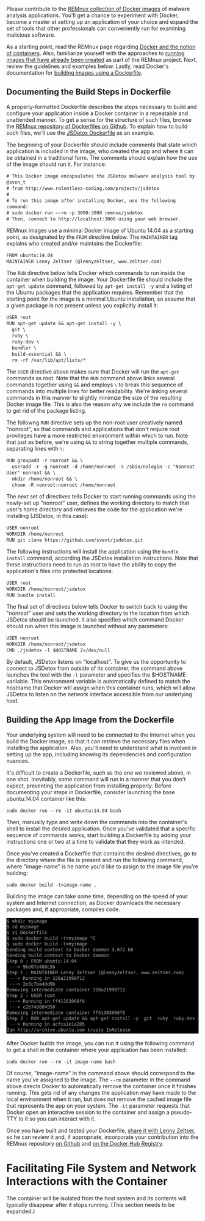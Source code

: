 Please contribute to the [REMnux collection of Docker images](https://registry.hub.docker.com/repos/remnux/) of malware analysis applications. You'll get a chance to experiment with Docker, become a master at setting up an application of your choice and expand the set of tools that other professionals can conveniently run for examining malicious software.

As a starting point, read the REMnux page regarding [Docker and the notion of containers](malware-analysis.md). Also, familiarize yourself with the approaches to [running images that have already been created](run-apps.md) as part of the REMnux project. Next, review the guidelines and examples below. Lastly, read Docker's documentation for [building images using a Dockerfile](http://docs.docker.com/reference/builder/).

## Documenting the Build Steps in Dockerfile

A properly-formatted Dockerfile describes the steps necessary to build and configure your application inside a Docker container in a repeatable and unattended manner. To get a sense for the structure of such files, browse the [REMnux repository of Dockerfiles on Github](https://github.com/REMnux/docker/). To explain how to build such files, we'll use the [JSDetox Dockerfile](https://github.com/REMnux/docker/blob/master/jsdetox/Dockerfile) as an example.

The beginning of your Dockerfile should include comments that state which application is included in the image, who created the app and where it can be obtained in a traditional form. The comments should explain how the use of the image should run it. For instance:

    # This Docker image encapsulates the JSDetox malware analysis tool by @sven_t
    # from http://www.relentless-coding.com/projects/jsdetox
    #
    # To run this image after installing Docker, use the following command:
    # sudo docker run –-rm -p 3000:3000 remnux/jsdetox
    # Then, connect to http://localhost:3000 using your web browser.

REMnux images use a minimal Docker image of Ubuntu 14.04 as a starting point, as designated by the `FROM` directive below. The `MAINTAINER` tag explains who created and/or maintains the Dockerfile:

    FROM ubuntu:14.04
    MAINTAINER Lenny Zeltser (@lennyzeltser, www.zeltser.com)

The `RUN` directive below tells Docker which commands to run  inside the container when building the image. Your Dockerfile file should include the `apt-get update` command, followed by `apt-get install -y` and a listing of the Ubuntu packages that the application requires. Remember that the starting point for the image is a minimal Ubuntu installation, so assume that a given package is not present unless you explicitly install it:

    USER root
    RUN apt-get update && apt-get install -y \
      git \
      ruby \
      ruby-dev \
      bundler \
      build-essential && \
      rm -rf /var/lib/apt/lists/*

The `USER` directive above makes sure that Docker will run the `apt-get` commands as root. Note that the `RUN` command above links several commands together using `&&` and employs `\` to break this sequence of commands into multiple lines for better readability. We're linking several commands in this manner to slightly minimize the size of the resulting Docker image file. This is also the reason why we include the `rm` command to get rid of the package listing.

The followng `RUN` directive sets up the non-root user creatively named "nonroot", so that commands and applications that don't require root provileges have a more restricted environment within which to run. Note that just as before, we're using `&&` to string together multiple commands, separating lines with `\`:

    RUN groupadd -r nonroot && \
      useradd -r -g nonroot -d /home/nonroot -s /sbin/nologin -c "Nonroot User" nonroot && \
      mkdir /home/nonroot && \
      chown -R nonroot:nonroot /home/nonroot

The next set of directives tells Docker to start running commands using the newly-set up "nonroot" user, defines the working directory to match that user's home directory and retrieves the code for the application we're installing (JSDetox, in this case):

    USER nonroot
    WORKDIR /home/nonroot
    RUN git clone https://github.com/svent/jsdetox.git

The following instructions will install the application using the `bundle install` command, according the JSDetox installation instructions. Note that these instructions need to run as root to have the ability to copy the application's files into protected locations:

    USER root
    WORKDIR /home/nonroot/jsdetox
    RUN bundle install

The final set of directives below tells Docker to switch back to using the "nonroot" user and sets the working directory to the location from which JSDetox should be launched. It also specifies which command Docker should run when this image is launched without any parameters:

    USER nonroot
    WORKDIR /home/nonroot/jsdetox
    CMD ./jsdetox -l $HOSTNAME 2>/dev/null

By default, JSDetox listens on "localhost". To give us the opportunity to connect to JSDetox from outside of its container, the command above launches the tool with the `-l` parameter and specifies the $HOSTNAME varilable. This environment variable is automatically defined to match the hostname that Docker will assign when this container runs, which will allow JSDetox to listen on the network interface accessible from our underlying host.

## Building the App Image from the Dockerfile

Your underlying system will need to be connected to the Internet when you build the Docker image, so that it can retrieve the necessary files when installing the application. Also, you'll need to understand what is involved in setting up the app, including knowing its dependencies and configuration nuances.

It's difficult to create a Dockerfile, such as the one we reviewed above, in one shot. Inevitably, some command will run in a manner that you don't expect, preventing the application from installing properly. Before documenting your steps in Dockerfile, consider launching the base ubuntu:14.04 container like this:

    sudo docker run --rm -it ubuntu:14.04 bash

Then, manually type and write down the commands into the container's shell to install the desired application. Once you've validated that a specific sequence of commands works, start building a Dockerfile by adding your instructions one or two at a time to validate that they work as intended.

Once you've created a Dockerfile that contains the desired directives, go to the directory where the file is present and run the following command, where "image-name" is he name you'd like to assign to the image file you're building:

    sudo docker build -t=image-name .

Building the image can take some time, depending on the speed of your system and Internet connection, as Docker downloads the necessary packages and, if appropriate, compiles code.

![Building a Docker Image](containers/build-docker-image.png)

After Docker builds the image, you can run it using the following command to get a shell in the container where your application has been installed:

    sudo docker run --rm -it image-name bash

Of course, "image-name" in the command above should correspond to the name you've assigned to the image. The `--rm` parameter in the command above directs Docker to automatically remove the container once it finishes running. This gets rid of any changes the application may have made to the local environment when it ran, but does not remove the cached image file that represents the app on your system. The `-it` parameter requests that Docker open an interactive session to the container and assign a pseudo-TTY to it so you can interact with it.

Once you have built and tested your Dockerfile, [share it with Lenny Zeltser](http://zeltser.com/about/contact.html), so he can review it and, if appropriate, incorporate your contribution into the REMnux repository [on Github](https://github.com/REMnux/docker) and [on the Docker Hub Registry](https://registry.hub.docker.com/repos/remnux/).

# Facilitating File System and Network Interactions with the Container

The container will be isolated from the host system and its contents will typically disappear after it stops running. (This section needs to be expanded.)
